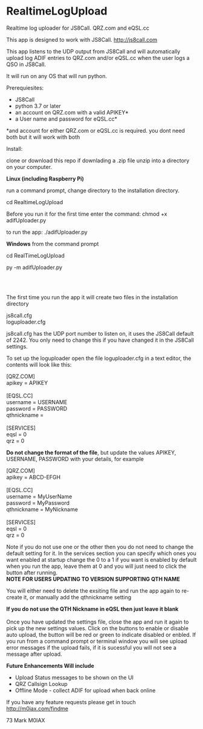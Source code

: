 # RealtimeLogUpload
 Realtime log uploader for JS8Call. QRZ.com and eQSL.cc
 
 This app is designed to work with JS8Call. http://js8call.com
 
 This app listens to the UDP output from JS8Call and will automatically upload log ADIF entries to QRZ.com and/or eQSL.cc when the user logs a QSO in JS8Call.
 
 It will run on any OS that will run python.
 
 Prerequiesites:
 
 <ul>
 <li>JS8Call</li>
 <li>python 3.7 or later</li>
 <li>an account on QRZ.com with a valid APIKEY*</li>
 <li>a User name and password for eQSL.cc*</li>
</ul>

*and account for either QRZ.com or eQSL.cc is required. you dont need both but it will work with both

Install:

clone or download this repo if downlading a .zip file unzip into a directory on your computer.

<b>Linux (including Raspberry Pi)</b>

run a command prompt, change directory to the installation directory.<br>

cd RealtimeLogUpload<br>

Before you run it for the first time enter the command:
chmod +x adifUploader.py

to run the app:
./adifUploader.py

<b>Windows</b>
 from the command prompt<br>
 
 cd RealTimeLogUpload<br>
 
 py -m adifUploader.py<br>
 
 <br>
 <br>
 
 The first time you run the app it will create two files in the installation directory<br>
 
 js8call.cfg<br>
 loguploader.cfg<br>
 
 js8call.cfg has the UDP port number to listen on, it uses the JS8Call default of 2242. You only need to change this if you have changed it in the JS8Call settings.<br>
 
 To set up the loguploader open the file loguploader.cfg in a text editor, the contents will look like this:<br>
 <p>
 [QRZ.COM]<br>
apikey = APIKEY<br>
<br>
[EQSL.CC]<br>
username = USERNAME<br>
password = PASSWORD<br>
qthnickname =<br>
<br>
[SERVICES]<br>
eqsl = 0<br>
qrz = 0<br>
 </p>
 
<b>Do not change the format of the file</b>, but update the values APIKEY, USERNAME, PASSWORD with your details, for example 

 <p>
 [QRZ.COM]<br>
apikey = ABCD-EFGH<br>
<br>
[EQSL.CC]<br>
username = MyUserName<br>
password = MyPassword<br>
qthnickname = MyNickname<br>
<br>
[SERVICES]<br>
eqsl = 0<br>
qrz = 0<br>
 </p>

Note if you do not use one or the other then you do not need to change the default setting for it.
In the services section you can specify which ones you want enabled at startup change the 0 to a 1 if you want is enabled by default when you run the app, leave them at 0 and you will just need to click the button after running.
<br>
<strong>NOTE FOR USERS UPDATING TO VERSION SUPPORTING QTH NAME</strong>
<p>You will either need to delete the exsiting file and run the app again to re-create it, or manually add the qthnickname setting
 </p>
 <b>If you do not use the QTH Nickname in eQSL then just leave it blank</b>
 <br>
 <br>
Once you have updated the settings file, close the app and run it again to pick up the new settings values.
Click on the buttons to enable or disable auto upload, the button will be red or green to indicate disabled or enbled.
If you run from a command prompt or terminal window you will see upload error messages if the upload fails, if it is sucessful you will not see a message after upload.
<br>

<b>Future Enhancements Will include</b><br>
<ul>
 <li>Upload Status messages to be shown on the UI</li>
 <li>QRZ Callsign Lookup</li>
 <li>Offline Mode - collect ADIF for upload when back online</li>
</ul>

If you have any feature requests please get in touch http://m0iax.com/findme

73
Mark
M0IAX



